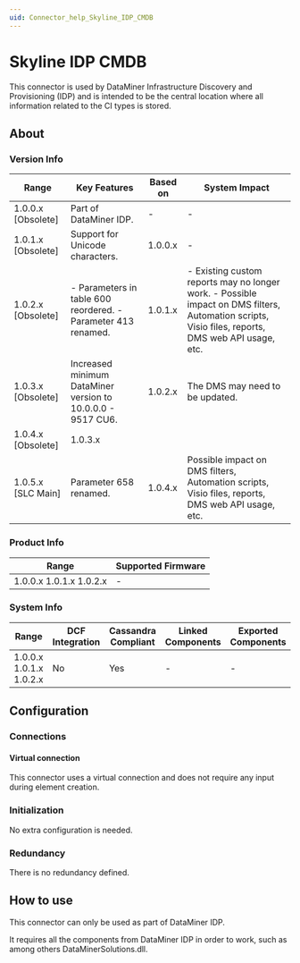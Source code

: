 ```yaml
---
uid: Connector_help_Skyline_IDP_CMDB
---
```


# Skyline IDP CMDB

This connector is used by DataMiner Infrastructure Discovery and Provisioning (IDP) and is intended to be the central location where all information related to the CI types is stored.

## About

### Version Info

| **Range**            | **Key Features**                                               | **Based on** | **System Impact**                                                                                                                                  |
|----------------------|----------------------------------------------------------------|--------------|----------------------------------------------------------------------------------------------------------------------------------------------------|
| 1.0.0.x \[Obsolete\] | Part of DataMiner IDP.                                         | \-           | \-                                                                                                                                                 |
| 1.0.1.x \[Obsolete\] | Support for Unicode characters.                                | 1.0.0.x      | \-                                                                                                                                                 |
| 1.0.2.x \[Obsolete\] | \- Parameters in table 600 reordered. - Parameter 413 renamed. | 1.0.1.x      | \- Existing custom reports may no longer work. - Possible impact on DMS filters, Automation scripts, Visio files, reports, DMS web API usage, etc. |
| 1.0.3.x \[Obsolete\] | Increased minimum DataMiner version to 10.0.0.0 - 9517 CU6.    | 1.0.2.x      | The DMS may need to be updated.                                                                                                                    |
| 1.0.4.x \[Obsolete\] | 1.0.3.x                                                        |              |                                                                                                                                                    |
| 1.0.5.x \[SLC Main\] | Parameter 658 renamed.                                         | 1.0.4.x      | Possible impact on DMS filters, Automation scripts, Visio files, reports, DMS web API usage, etc.                                                  |

### Product Info

| **Range**               | **Supported Firmware** |
|-------------------------|------------------------|
| 1.0.0.x 1.0.1.x 1.0.2.x | \-                     |

### System Info

| **Range**               | **DCF Integration** | **Cassandra Compliant** | **Linked Components** | **Exported Components** |
|-------------------------|---------------------|-------------------------|-----------------------|-------------------------|
| 1.0.0.x 1.0.1.x 1.0.2.x | No                  | Yes                     | \-                    | \-                      |

## Configuration

### Connections

#### Virtual connection

This connector uses a virtual connection and does not require any input during element creation.

### Initialization

No extra configuration is needed.

### Redundancy

There is no redundancy defined.

## How to use

This connector can only be used as part of DataMiner IDP.

It requires all the components from DataMiner IDP in order to work, such as among others DataMinerSolutions.dll.
